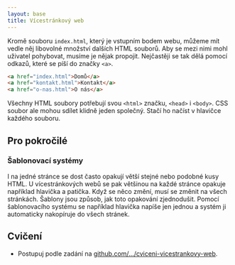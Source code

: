 ```yaml
---
layout: base
title: Vícestránkový web
---
```


Kromě souboru `index.html`, který je vstupním bodem webu, můžeme mít vedle něj libovolné množství dalších HTML souborů. Aby se mezi nimi mohl uživatel pohybovat, musíme je nějak propojit. Nejčastěji se tak dělá pomocí odkazů, které se píší do značky `<a>`.

```html
<a href="index.html">Domů</a>
<a href="kontakt.html">Kontakt</a>
<a href="o-nas.html">O nás</a>
```

Všechny HTML soubory potřebují svou `<html>` značku, `<head>` i `<body>`. CSS soubor ale mohou sdílet klidně jeden společný. Stačí ho načíst v hlavičce každého souboru.

## Pro pokročilé

### Šablonovací systémy

I na jedné stránce se dost často opakují větší stejné nebo podobné kusy HTML. U vícestránkových webů se pak většinou na každé stránce opakuje například hlavička a patička. Když se něco změní, musí se změnit na všech stránkách. Šablony jsou způsob, jak toto opakování zjednodušit. Pomocí šablonovacího systému se například hlavička napíše jen jednou a systém ji automaticky nakopíruje do všech stránek.

## Cvičení

- Postupuj podle zadání na [github.com/…/cviceni-vicestrankovy-web](https://github.com/Czechitas-podklady-WEB/cviceni-vicestrankovy-web).
